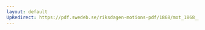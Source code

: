 ```yaml
---
layout: default
UpRedirect: https://pdf.swedeb.se/riksdagen-motions-pdf/1868/mot_1868__ak__00167/mot_1868__ak__00167_002.pdf
---
```

